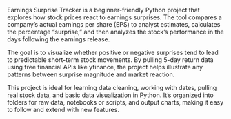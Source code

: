 Earnings Surprise Tracker is a beginner-friendly Python project that explores how stock prices react to earnings surprises. The tool compares a company’s actual earnings per share (EPS) to analyst estimates, calculates the percentage “surprise,” and then analyzes the stock’s performance in the days following the earnings release.

The goal is to visualize whether positive or negative surprises tend to lead to predictable short-term stock movements. By pulling 5-day return data using free financial APIs like yfinance, the project helps illustrate any patterns between surprise magnitude and market reaction.

This project is ideal for learning data cleaning, working with dates, pulling real stock data, and basic data visualization in Python. It’s organized into folders for raw data, notebooks or scripts, and output charts, making it easy to follow and extend with new features.






